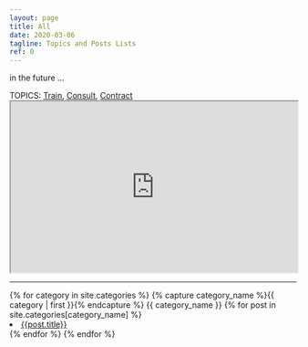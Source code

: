 ```yaml
---
layout: page
title: All
date: 2020-03-06
tagline: Topics and Posts Lists
ref: 0
---
```


in the future ...
<div class = "container-fluid">
  <div class = "row justify-content-center">
    TOPICS:&nbsp;<a title="Training" href="https://www.keepandshare.com/visit/visit_page.php?i=183130" target="_blank">Train</a>,&nbsp;<a title="Consulting" href="https://www.keepandshare.com/visit/visit_page.php?i=183130" target="_blank">Consult</a>,&nbsp;<a title="Contracting" href="https://www.keepandshare.com/visit/visit_page.php?i=183130" target="_blank">Contract</a>
    <iframe src="https://www.keepandshare.com/discuss4/show.php?i=183130&cat=1&ifr=y"  width="100%" height="300px" frameborder="1" scrolling="yes"></iframe>
  </div>
  <hr/>
{% for category in site.categories %}
  {% capture category_name %}{{ category | first }}{% endcapture %}
  <a id="{{ category_name | slugize }}">
    {{ category_name }}
  </a>
  {% for post in site.categories[category_name] %}
    <li><a id="{{post.title}}" href="{{ site.baseurl }}{{ post.url }}">{{post.title}}</a>
    </li>
  {% endfor %}
{% endfor %}
</div>
